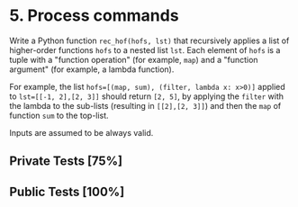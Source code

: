 # 5. Process  commands

Write a Python function `rec_hof(hofs, lst)` that recursively applies a list of higher-order functions `hofs` to a nested list `lst`. Each element of `hofs` is a tuple with a "function operation" (for example, `map`) and a "function argument" (for example, a lambda function).


For example, the list `hofs=[(map, sum), (filter, lambda x: x>0)]` applied to `lst=[[-1, 2],[2, 3]]` should return `[2, 5]`, by applying the `filter` with the lambda to the sub-lists (resulting in `[[2],[2, 3]]`) and then the `map` of function `sum` to the top-list.


Inputs are assumed to be always valid.



## Private Tests [75%]

## Public Tests [100%]
